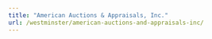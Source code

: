 ```yaml
---
title: "American Auctions & Appraisals, Inc."
url: /westminster/american-auctions-and-appraisals-inc/
---
```

